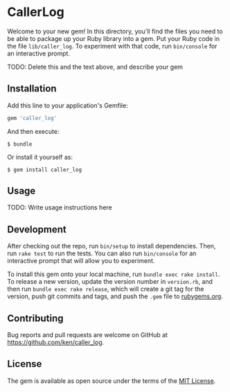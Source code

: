 # CallerLog

Welcome to your new gem! In this directory, you'll find the files you need to be able to package up your Ruby library into a gem. Put your Ruby code in the file `lib/caller_log`. To experiment with that code, run `bin/console` for an interactive prompt.

TODO: Delete this and the text above, and describe your gem

## Installation

Add this line to your application's Gemfile:

```ruby
gem 'caller_log'
```

And then execute:

    $ bundle

Or install it yourself as:

    $ gem install caller_log

## Usage

TODO: Write usage instructions here

## Development

After checking out the repo, run `bin/setup` to install dependencies. Then, run `rake test` to run the tests. You can also run `bin/console` for an interactive prompt that will allow you to experiment.

To install this gem onto your local machine, run `bundle exec rake install`. To release a new version, update the version number in `version.rb`, and then run `bundle exec rake release`, which will create a git tag for the version, push git commits and tags, and push the `.gem` file to [rubygems.org](https://rubygems.org).

## Contributing

Bug reports and pull requests are welcome on GitHub at https://github.com/ken/caller_log.


## License

The gem is available as open source under the terms of the [MIT License](http://opensource.org/licenses/MIT).

